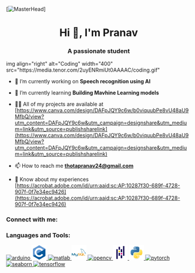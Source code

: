 [![MasterHead](https://img.freepik.com/free-vector/machine-learning-banner-artificial-intelligence_107791-611.jpg?w=2000)]
<h1 align="center">Hi 👋, I'm Pranav</h1>
<h3 align="center">A passionate student</h3>
img align="right" alt="Coding" width="400" src="https://media.tenor.com/2uyENRmiUt0AAAAC/coding.gif"


- 🔭 I’m currently working on **Speech recognition using AI**

- 🌱 I’m currently learning **Building Mavhine Learning models**

- 👨‍💻 All of my projects are available at [https://www.canva.com/design/DAFpJQY9c6w/b0viquubPe8vU48aU9MfbQ/view?utm_content=DAFpJQY9c6w&utm_campaign=designshare&utm_medium=link&utm_source=publishsharelink](https://www.canva.com/design/DAFpJQY9c6w/b0viquubPe8vU48aU9MfbQ/view?utm_content=DAFpJQY9c6w&utm_campaign=designshare&utm_medium=link&utm_source=publishsharelink)

- 📫 How to reach me **thotapranav24@gmail.com**

- 📄 Know about my experiences [https://acrobat.adobe.com/id/urn:aaid:sc:AP:10287f30-689f-4728-907f-0f7e34ec9426](https://acrobat.adobe.com/id/urn:aaid:sc:AP:10287f30-689f-4728-907f-0f7e34ec9426)

<h3 align="left">Connect with me:</h3>
<p align="left">
</p>

<h3 align="left">Languages and Tools:</h3>
<p align="left"> <a href="https://www.arduino.cc/" target="_blank" rel="noreferrer"> <img src="https://cdn.worldvectorlogo.com/logos/arduino-1.svg" alt="arduino" width="40" height="40"/> </a> <a href="https://www.cprogramming.com/" target="_blank" rel="noreferrer"> <img src="https://raw.githubusercontent.com/devicons/devicon/master/icons/c/c-original.svg" alt="c" width="40" height="40"/> </a> <a href="https://www.mathworks.com/" target="_blank" rel="noreferrer"> <img src="https://upload.wikimedia.org/wikipedia/commons/2/21/Matlab_Logo.png" alt="matlab" width="40" height="40"/> </a> <a href="https://www.mysql.com/" target="_blank" rel="noreferrer"> <img src="https://raw.githubusercontent.com/devicons/devicon/master/icons/mysql/mysql-original-wordmark.svg" alt="mysql" width="40" height="40"/> </a> <a href="https://opencv.org/" target="_blank" rel="noreferrer"> <img src="https://www.vectorlogo.zone/logos/opencv/opencv-icon.svg" alt="opencv" width="40" height="40"/> </a> <a href="https://pandas.pydata.org/" target="_blank" rel="noreferrer"> <img src="https://raw.githubusercontent.com/devicons/devicon/2ae2a900d2f041da66e950e4d48052658d850630/icons/pandas/pandas-original.svg" alt="pandas" width="40" height="40"/> </a> <a href="https://www.python.org" target="_blank" rel="noreferrer"> <img src="https://raw.githubusercontent.com/devicons/devicon/master/icons/python/python-original.svg" alt="python" width="40" height="40"/> </a> <a href="https://pytorch.org/" target="_blank" rel="noreferrer"> <img src="https://www.vectorlogo.zone/logos/pytorch/pytorch-icon.svg" alt="pytorch" width="40" height="40"/> </a> <a href="https://seaborn.pydata.org/" target="_blank" rel="noreferrer"> <img src="https://seaborn.pydata.org/_images/logo-mark-lightbg.svg" alt="seaborn" width="40" height="40"/> </a> <a href="https://www.tensorflow.org" target="_blank" rel="noreferrer"> <img src="https://www.vectorlogo.zone/logos/tensorflow/tensorflow-icon.svg" alt="tensorflow" width="40" height="40"/> </a> </p>
